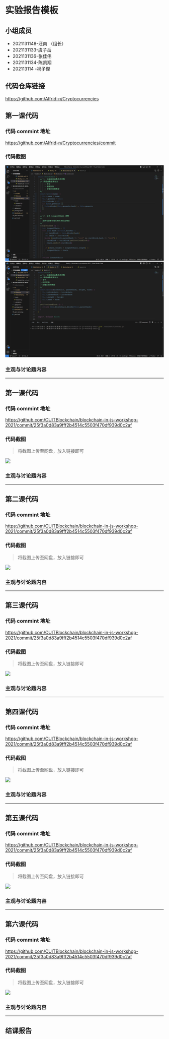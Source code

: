 # 实验报告模板

## 小组成员

- 2021131148-汪南 （组长）
- 2021131133-虞子岳
- 2021131136-张佳伟
- 2021131134-陈凯翔
- 202113114 -祝子傑

## 代码仓库链接

https://github.com/Alfrid-n/Cryptocurrencies

## 第一课代码

### 代码 commint 地址

https://github.com/Alfrid-n/Cryptocurrencies/commit

### 代码截图
![image](https://github.com/Alfrid-n/Cryptocurrency/blob/master/src/public/1.png)
![image](https://github.com/Alfrid-n/Cryptocurrency/blob/master/src/public/2.png)

### 主观与讨论题内容

---

## 第一课代码

### 代码 commint 地址

https://github.com/CUITBlockchain/blockchain-in-js-workshop-2021/commit/25f3a0d83a9fff2b4514c5503f470df939d0c2af

### 代码截图

> 将截图上传至网盘，放入链接即可

![](链接)

### 主观与讨论题内容

---

## 第二课代码

### 代码 commint 地址

https://github.com/CUITBlockchain/blockchain-in-js-workshop-2021/commit/25f3a0d83a9fff2b4514c5503f470df939d0c2af

### 代码截图

> 将截图上传至网盘，放入链接即可

![](链接)

### 主观与讨论题内容

---

## 第三课代码

### 代码 commint 地址

https://github.com/CUITBlockchain/blockchain-in-js-workshop-2021/commit/25f3a0d83a9fff2b4514c5503f470df939d0c2af

### 代码截图

> 将截图上传至网盘，放入链接即可

![](链接)

### 主观与讨论题内容

---

## 第四课代码

### 代码 commint 地址

https://github.com/CUITBlockchain/blockchain-in-js-workshop-2021/commit/25f3a0d83a9fff2b4514c5503f470df939d0c2af

### 代码截图

> 将截图上传至网盘，放入链接即可

![](链接)

### 主观与讨论题内容

---

## 第五课代码

### 代码 commint 地址

https://github.com/CUITBlockchain/blockchain-in-js-workshop-2021/commit/25f3a0d83a9fff2b4514c5503f470df939d0c2af

### 代码截图

> 将截图上传至网盘，放入链接即可

![](链接)

### 主观与讨论题内容

---

## 第六课代码

### 代码 commint 地址

https://github.com/CUITBlockchain/blockchain-in-js-workshop-2021/commit/25f3a0d83a9fff2b4514c5503f470df939d0c2af

### 代码截图

> 将截图上传至网盘，放入链接即可

![](图片链接放这里)

### 主观与讨论题内容

---

## 结课报告
